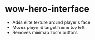 # wow-hero-interface

- Adds elite texture around player's face
- Moves player & target frame top left
- Removes minimap zoom buttons
